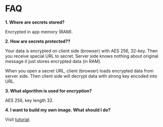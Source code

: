 # FAQ

**1. Where are secrets stored?**

Encrypted in app memory (RAM).

**2. How are secrets protected??**

Your data is encrypted on client side (browser) with AES 256, 32-key. Then you receive special URL to secret. 
Server side knows nothing about original message it just stores encrypted data (in RAM).

When you open a secret URL, client (browser) loads encrypted data from server side. Then client side will decrypt
data with strong key encoded into URL.

**3. What algorithm is used for encryption?**

AES 256, key length 32.

**4. I want to build my own image. What should I do?**

Visit [tutorial](BUILD.md).
